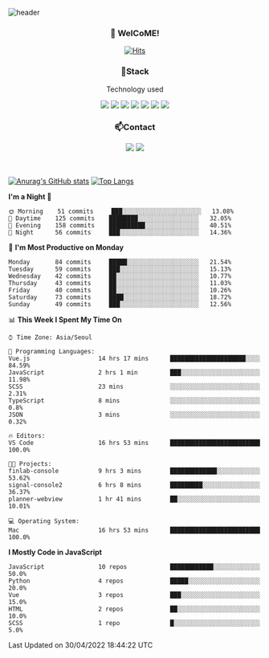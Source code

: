 ![header](https://capsule-render.vercel.app/api?type=waving&color=gradient&height=200&text=Kyungjoon&fontAlign=70&fontAlignY=40&animation=twinkling)

<h3 align="center">👋 WelCoME!</h3>

<div align=center>
  
[![Hits](https://hits.seeyoufarm.com/api/count/incr/badge.svg?url=https%3A%2F%2Fgithub.com%2Fuvula6921&count_bg=%2322BAC9&title_bg=%23827F7F&icon=iconify.svg&icon_color=%2325A27F&title=visits&edge_flat=false)](https://hits.seeyoufarm.com)
  
</div>
<h3 align="center">📌Stack</h3>
<p align="center">Technology used</p>
<div align="center"><img src="https://img.shields.io/badge/HTML5-E34F26?style=flat-square&logo=HTML5&logoColor=white"></img> <img src="https://img.shields.io/badge/CSS3-0A84FF?style=flat-square&logo=CSS3&logoColor=white"></img> <img src="https://img.shields.io/badge/JavaScript-FFCD11?style=flat-square&logo=JavaScript&logoColor=white"></img> <img src="https://img.shields.io/badge/React-00BCF6?style=flat-square&logo=React&logoColor=white"></img> <img src="https://img.shields.io/badge/jQuery-3655FF?style=flat-square&logo=jQuery&logoColor=white"></img> <img src="https://img.shields.io/badge/Ruby-E0115F?style=flat-square&logo=Ruby&logoColor=white"></img> <img src="https://img.shields.io/badge/Python-4B8BBE?style=flat-square&logo=Python&logoColor=white"></img></div>

<h3 align="center">📫Contact</h3>
<div align="center"><a href="https://velog.io/@uvula6921/"><img src="https://img.shields.io/badge/Blog-20c997?style=flat-square&logo=V&logoColor=white"/></a> <a href="pkj6921@gmail.com"><img src="https://img.shields.io/badge/Gmail-EA4335?style=flat-square&logo=Gmail&logoColor=white"/></a></div>
<br>
<br>

[![Anurag's GitHub stats](https://github-readme-stats.vercel.app/api?username=uvula6921&hide=stars,issues&show_icons=true&count_private=true&theme=tokyonight)](https://github.com/anuraghazra/github-readme-stats)
[![Top Langs](https://github-readme-stats.vercel.app/api/top-langs/?username=uvula6921&hide=css,jupyter%20notebook,html&exclude_repo=uvula6921,uvula6921.github.io&layout=compact&langs_count=8)](https://github.com/anuraghazra/github-readme-stats)

<!--START_SECTION:waka-->
**I'm a Night 🦉** 

```text
🌞 Morning    51 commits     ███░░░░░░░░░░░░░░░░░░░░░░   13.08% 
🌆 Daytime    125 commits    ████████░░░░░░░░░░░░░░░░░   32.05% 
🌃 Evening    158 commits    ██████████░░░░░░░░░░░░░░░   40.51% 
🌙 Night      56 commits     ███░░░░░░░░░░░░░░░░░░░░░░   14.36%

```
📅 **I'm Most Productive on Monday** 

```text
Monday       84 commits     █████░░░░░░░░░░░░░░░░░░░░   21.54% 
Tuesday      59 commits     ███░░░░░░░░░░░░░░░░░░░░░░   15.13% 
Wednesday    42 commits     ██░░░░░░░░░░░░░░░░░░░░░░░   10.77% 
Thursday     43 commits     ██░░░░░░░░░░░░░░░░░░░░░░░   11.03% 
Friday       40 commits     ██░░░░░░░░░░░░░░░░░░░░░░░   10.26% 
Saturday     73 commits     ████░░░░░░░░░░░░░░░░░░░░░   18.72% 
Sunday       49 commits     ███░░░░░░░░░░░░░░░░░░░░░░   12.56%

```


📊 **This Week I Spent My Time On** 

```text
⌚︎ Time Zone: Asia/Seoul

💬 Programming Languages: 
Vue.js                   14 hrs 17 mins      █████████████████████░░░░   84.59% 
JavaScript               2 hrs 1 min         ███░░░░░░░░░░░░░░░░░░░░░░   11.98% 
SCSS                     23 mins             ░░░░░░░░░░░░░░░░░░░░░░░░░   2.31% 
TypeScript               8 mins              ░░░░░░░░░░░░░░░░░░░░░░░░░   0.8% 
JSON                     3 mins              ░░░░░░░░░░░░░░░░░░░░░░░░░   0.32%

🔥 Editors: 
VS Code                  16 hrs 53 mins      █████████████████████████   100.0%

🐱‍💻 Projects: 
finlab-console           9 hrs 3 mins        █████████████░░░░░░░░░░░░   53.62% 
signal-console2          6 hrs 8 mins        █████████░░░░░░░░░░░░░░░░   36.37% 
planner-webview          1 hr 41 mins        ██░░░░░░░░░░░░░░░░░░░░░░░   10.01%

💻 Operating System: 
Mac                      16 hrs 53 mins      █████████████████████████   100.0%

```

**I Mostly Code in JavaScript** 

```text
JavaScript               10 repos            ████████████░░░░░░░░░░░░░   50.0% 
Python                   4 repos             █████░░░░░░░░░░░░░░░░░░░░   20.0% 
Vue                      3 repos             ███░░░░░░░░░░░░░░░░░░░░░░   15.0% 
HTML                     2 repos             ██░░░░░░░░░░░░░░░░░░░░░░░   10.0% 
SCSS                     1 repo              █░░░░░░░░░░░░░░░░░░░░░░░░   5.0%

```



 Last Updated on 30/04/2022 18:44:22 UTC
<!--END_SECTION:waka-->
